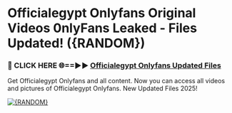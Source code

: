 # Officialegypt Onlyfans Original Videos 0nlyFans Leaked - Files Updated! ({RANDOM})

<h3>🔴 CLICK HERE 🌐==►► <a href="https://betterlinks.top/A2PfLJ" rel="nofollow">Officialegypt Onlyfans Updated Files</a></h3>

Get Officialegypt Onlyfans and all content. Now you can access all videos and pictures of Officialegypt Onlyfans. New Updated Files 2025!

[![{RANDOM}](https://i.imgur.com/ppqm5kG.gif)](https://betterlinks.top/A2PfLJ)